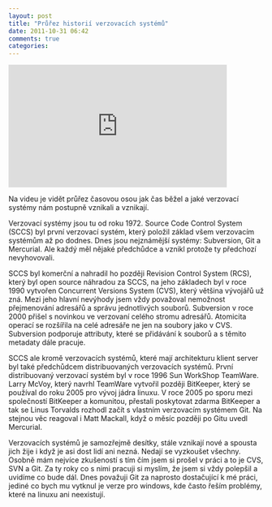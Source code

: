 ```yaml
---
layout: post
title: "Průřez historií verzovacích systémů"
date: 2011-10-31 06:42
comments: true
categories: 
---
```


<iframe src="http://player.vimeo.com/video/31341006?title=0&amp;byline=0&amp;portrait=0&amp;color=ffffff" width="430" height="242" frameborder="0" webkitAllowFullScreen allowFullScreen></iframe>

Na videu je vidět průřez časovou osou jak čas běžel a jaké verzovací systémy nám postupně vznikali a vznikají.

Verzovací systémy jsou tu od roku 1972. Source Code Control System (SCCS) byl první verzovací systém, který položil základ všem verzovacím systémům až po dodnes.
Dnes jsou nejznámější systémy: Subversion, Git a Mercurial. Ale každý měl nějaké předchůdce a vznikl protože ty předchozí nevyhovovali. 

SCCS byl komerční a nahradil ho později Revision Control System (RCS), který byl open source náhradou za SCCS, na jeho základech byl v roce 1990 vytvořen Concurrent Versions System (CVS), který většina vývojářů už zná. Mezi jeho hlavní nevýhody jsem vždy považoval nemožnost přejmenování adresářů a správu jednotlivých souborů. Subversion v roce 2000 přišel s novinkou ve verzovaní celého stromu adresářů. Atomicita operací se rozšířila na celé adresáře ne jen na soubory jako v CVS. Subversion podporuje attributy, které se přidávání k souborů a s těmito metadaty dále pracuje. 

SCCS ale kromě verzovacích systémů, které mají architekturu klient server byl také předchůdcem distribuovaných verzovacích systémů. První distribuovaný verzovací systém byl v roce 1996 Sun WorkShop TeamWare. Larry McVoy, který navrhl TeamWare vytvořil později BitKeeper, který se používal do roku 2005 pro vývoj jádra linuxu. V roce 2005 po sporu mezi společností BitKeeper a komunitou, přestali poskytovat zdarma BitKeeper a tak se Linus Torvalds rozhodl začít s vlastním verzovacím systémem Git. Na stejnou věc reagoval i Matt Mackall, když o měsíc později po Gitu uvedl Mercurial.

Verzovacích systémů je samozřejmě desítky, stále vznikají nové a spousta jich žije i když je asi dost lidí ani nezná. Nedají se vyzkoušet všechny. Osobně mám nejvíce zkušeností s tím čím jsem si prošel v práci a to je CVS, SVN a Git. Za ty roky co s nimi pracuji si myslím, že jsem si vždy polepšil a uvidíme co bude dál. Dnes považuji Git za naprosto dostačující k mé práci, jediné co bych mu vytknul je verze pro windows, kde často řeším problémy, které na linuxu ani neexistují.


